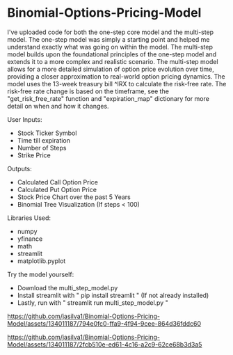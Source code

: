 # Binomial-Options-Pricing-Model

I've uploaded code for both the one-step core model and the multi-step model. The one-step model was simply a starting point and helped me understand exactly what was going on within the model. The multi-step model builds upon the foundational principles of the one-step model and extends it to a more complex and realistic scenario. The multi-step model allows for a more detailed simulation of option price evolution over time, providing a closer approximation to real-world option pricing dynamics. The model uses the 13-week treasury bill ^IRX to calculate the risk-free rate. The risk-free rate change is based on the timeframe, see the "get_risk_free_rate" function and "expiration_map" dictionary for more detail on when and how it changes.

User Inputs:
- Stock Ticker Symbol
- Time till expiration
- Number of Steps
- Strike Price

Outputs:
- Calculated Call Option Price
- Calculated Put Option Price
- Stock Price Chart over the past 5 Years
- Binomial Tree Visualization (If steps < 100)

Libraries Used:
- numpy
- yfinance
- math
- streamlit
- matplotlib.pyplot

Try the model yourself:
- Download the multi_step_model.py
- Install streamlit with " pip install streamlit " (If not already installed)
- Lastly, run with " streamlit run multi_step_model.py "

https://github.com/jasilva1/Binomial-Options-Pricing-Model/assets/134011187/794e0fc0-ffa9-4f94-9cee-864d36fddc60

https://github.com/jasilva1/Binomial-Options-Pricing-Model/assets/134011187/2fcb510e-ed61-4c16-a2c9-62ce68b3d3a5
